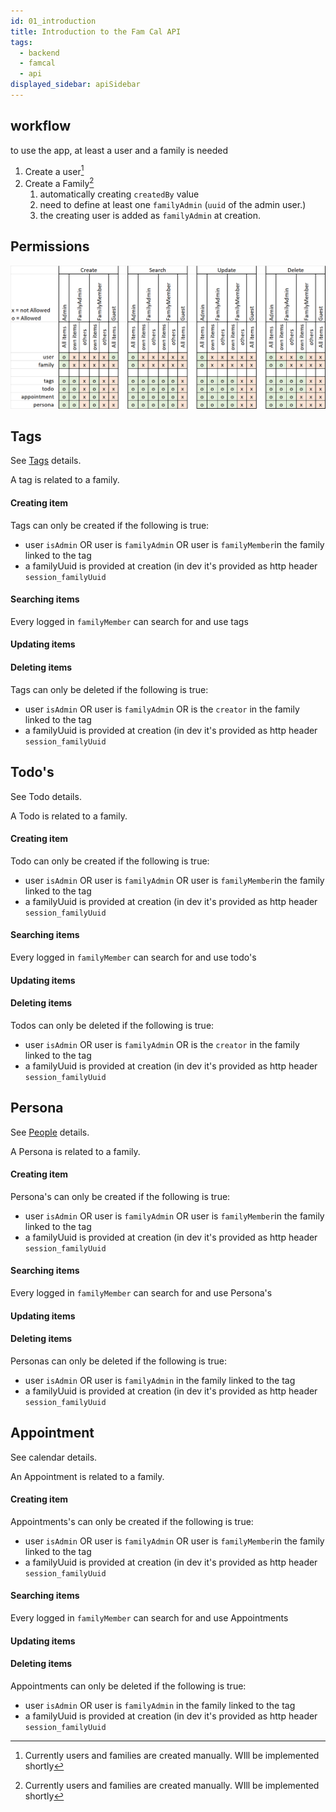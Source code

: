 ```yaml
---
id: 01_introduction
title: Introduction to the Fam Cal API
tags:
  - backend
  - famcal
  - api
displayed_sidebar: apiSidebar
---
```



## workflow

to use the app, at least a user and a family is needed 

1. Create a user[^1]
2. Create a Family[^1]
   1. automatically creating `createdBy` value
   1. need to define at least one `familyAdmin` (`uuid` of the admin user.)
   1. the creating user is added as `familyAdmin` at creation.


## Permissions
![permissions.png](../../../static/img/permissions.png)



## Tags
See [Tags](tags) details.

A tag is related to a family.

#### Creating item
Tags can only be created if the following is true:
- user `isAdmin`  OR  user is `familyAdmin` OR user is `familyMember`in the family linked to the tag
- a familyUuid is provided at creation (in dev it's provided as http header `session_familyUuid`
#### Searching items
Every logged in `familyMember` can search for and use tags
#### Updating items
#### Deleting items
Tags can only be deleted if the following is true:
- user `isAdmin`  OR  user is `familyAdmin` OR is the `creator` in the family linked to the tag
- a familyUuid is provided at creation (in dev it's provided as http header `session_familyUuid`


## Todo's
See Todo details.

A Todo is related to a family.

#### Creating item
Todo can only be created if the following is true:
- user `isAdmin`  OR  user is `familyAdmin` OR user is `familyMember`in the family linked to the tag
- a familyUuid is provided at creation (in dev it's provided as http header `session_familyUuid`
#### Searching items
Every logged in `familyMember` can search for and use todo's
#### Updating items
#### Deleting items
Todos can only be deleted if the following is true:
- user `isAdmin`  OR  user is `familyAdmin` OR is the `creator` in the family linked to the tag
- a familyUuid is provided at creation (in dev it's provided as http header `session_familyUuid`

## Persona
See [People](people) details.

A Persona is related to a family.
#### Creating item
Persona's can only be created if the following is true:
- user `isAdmin`  OR  user is `familyAdmin` OR user is `familyMember`in the family linked to the tag
- a familyUuid is provided at creation (in dev it's provided as http header `session_familyUuid`
#### Searching items
Every logged in `familyMember` can search for and use Persona's
#### Updating items
#### Deleting items
Personas can only be deleted if the following is true:
- user `isAdmin`  OR  user is `familyAdmin` in the family linked to the tag
- a familyUuid is provided at creation (in dev it's provided as http header `session_familyUuid`

## Appointment
See calendar details.

An Appointment is related to a family.
#### Creating item
Appointments's can only be created if the following is true:
- user `isAdmin`  OR  user is `familyAdmin` OR user is `familyMember`in the family linked to the tag
- a familyUuid is provided at creation (in dev it's provided as http header `session_familyUuid`
#### Searching items
Every logged in `familyMember` can search for and use Appointments
#### Updating items
#### Deleting items
Appointments can only be deleted if the following is true:
- user `isAdmin`  OR  user is `familyAdmin` in the family linked to the tag
- a familyUuid is provided at creation (in dev it's provided as http header `session_familyUuid`

[^1]: Currently users and families are created manually. WIll be implemented shortly
